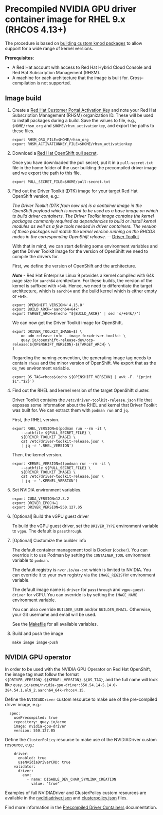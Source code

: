 # Precompiled NVIDIA GPU driver container image for RHEL 9.x (RHCOS 4.13+)

The procedure is based on [building custom kmod packages](https://github.com/NVIDIA/yum-packaging-precompiled-kmod) to allow support for a wide range of kernel versions.

**Prerequisites**:

* A Red Hat account with access to Red Hat Hybrid Cloud Console and Red Hat Subscription Management (RHSM).
* A machine for each architecture that the image is built for. Cross-compilation is not supported.

## Image build

1. Create a [Red Hat Customer Portal Activation Key](https://access.redhat.com/articles/1378093) and note your Red Hat Subscription Management (RHSM) organization ID. These will be used to install packages during a build. Save the values to file, e.g., `$HOME/rhsm_org` and `$HOME/rhsm_activationkey`, and export the paths to these files.

   ```
   export RHSM_ORG_FILE=$HOME/rhsm_org
   export RHSM_ACTIVATIONKEY_FILE=$HOME/rhsm_activationkey
   ```

2. Download a [Red Hat OpenShift pull secret](https://access.redhat.com/documentation/en-us/openshift_cluster_manager/2023/html/managing_clusters/assembly-managing-clusters#downloading_and_updating_pull_secrets).

   Once you have downloaded the pull secret, put it in a
   `pull-secret.txt` file in the home folder of the user
   building the precompiled driver image and we export the
   path to this file.

   ```
   export PULL_SECRET_FILE=$HOME/pull-secret.txt
   ```

3. Find out the Driver Toolkit (DTK) image for your target Red Hat OpenShift version, e.g.:

   *The Driver Toolkit (DTK from now on) is a container image in the
   OpenShift payload which is meant to be used as a base image on
   which to build driver containers. The Driver Toolkit image contains
   the kernel packages commonly required as dependencies to build or
   install kernel modules as well as a few tools needed in driver
   containers. The version of these packages will match the kernel
   version running on the RHCOS nodes in the corresponding OpenShift
   release.* -- [Driver Toolkit](https://github.com/openshift/driver-toolkit/)

   With that in mind, we can start defining some environment variables
   and get the Driver Toolkit image for the version of OpenShift we
   need to compile the drivers for.

   First, we define the version of OpenShift and the architecture.

   ***Note*** - Red Hat Enterprise Linux 9 provides a kernel compiled
   with 64k page size for `aarch64` architecture. For these builds,
   the version of the kernel is suffixed with `+64k`. Hence, we need
   to differentiate the target architecture, which is `aarch64` and
   the build kernel which is either empty or `+64k`.

   ```
   export OPENSHIFT_VERSION='4.15.0'
   export BUILD_ARCH='aarch64+64k'
   export TARGET_ARCH=$(echo "${BUILD_ARCH}" | sed 's/+64k//')
   ```

   We can now get the Driver Toolkit image for OpenShift.

   ```
   export DRIVER_TOOLKIT_IMAGE=$( \
       oc adm release info --image-for=driver-toolkit \
       quay.io/openshift-release-dev/ocp-release:${OPENSHIFT_VERSION}-${TARGET_ARCH} \
   )
   ```

   Regarding the naming convention, the generating image tag needs to
   contain `rhcos` and the minor version of OpenShift. We export that
   as the `OS_TAG` environment variable.

   ```
   export OS_TAG=rhcos$(echo ${OPENSHIFT_VERSION} | awk -F. '{print $1"."$2}')
   ```

4. Find out the RHEL and kernel version of the target OpenShift cluster.

   Driver Toolkit contains the `/etc/driver-toolkit-release.json` file
   that exposes some information about the RHEL and kernel that Driver
   Toolkit was built for. We can extract them with `podman run` and
   `jq`.

   First, the RHEL version.

   ```
   export RHEL_VERSION=$(podman run --rm -it \
       --authfile ${PULL_SECRET_FILE} \
       ${DRIVER_TOOLKIT_IMAGE} \
       cat /etc/driver-toolkit-release.json \
       | jq -r '.RHEL_VERSION')
   ```

   Then, the kernel version.

   ```
   export KERNEL_VERSION=$(podman run --rm -it \
       --authfile ${PULL_SECRET_FILE} \
       ${DRIVER_TOOLKIT_IMAGE} \
       cat /etc/driver-toolkit-release.json \
       | jq -r '.KERNEL_VERSION')
   ```

5. Set NVIDIA environment variables.

   ```
   export CUDA_VERSION=12.3.2
   export DRIVER_EPOCH=1
   export DRIVER_VERSION=550.127.05
   ```

6. [Optional] Build the vGPU guest driver

   To build the vGPU guest driver, set the `DRIVER_TYPE` environment
   variable to `vgpu`. The default is `passthrough`.

6. [Optional] Customize the builder info

   The default container management tool is Docker (`docker`). You can
   override it to use Podman by setting the `CONTAINER_TOOL` environment
   variable to `podman`.

   The default registry is `nvcr.io/ea-cnt` which is limited to NVIDIA.
   You can override it to your own registry via the `IMAGE_REGISTRY`
   environment variable.

   The default image name is `driver` for `passthrough` and
   `vgpu-guest-driver` for vGPU. You can override is by setting the
   `IMAGE_NAME` environment variable.

   You can also override `BUILDER_USER` and/or `BUILDER_EMAIL`. Otherwise,
   your Git username and email will be used.

   See the [Makefile](Makefile) for all available variables.

7. Build and push the image

   ```
   make image image-push
   ```

## NVIDIA GPU operator

In order to be used with the NVIDIA GPU Operator on Red Hat OpenShift,
the image tag must follow the format `${DRIVER_VERSION}-${KERNEL_VERSION}-${OS_TAG}`,
and the full name will look like
`quay.io/acme/nvidia-gpu-driver:550.54.14-5.14.0-284.54.1.el9_2.aarch64_64k-rhcos4.15`.


Define the `NVIDIADDriver` custom resource to make use of the pre-compiled driver image, e.g.:

```
  spec:
    usePrecompiled: true
    repository: quay.io/acme
    image: nvidia-gpu-driver
    version: 550.127.05
```

Define the `ClusterPolicy` resource to make use of the NVIDIADriver custom resource, e.g.:

```
    driver:
      enabled: true
      useNvidiaDriverCRD: true
    validator:
      driver:
        env:
          - name: DISABLE_DEV_CHAR_SYMLINK_CREATION
            value: "true"
```

Examples of full NVIDIADriver and ClusterPolicy custom resources are available in the
[nvdidiadriver.json](nvidiadriver.json) and [clusterpolicy.json](clusterpolicy.json) files.

Find more information in the [Precompiled Driver Containers](https://docs.nvidia.com/datacenter/cloud-native/gpu-operator/latest/precompiled-drivers.html) documentation.
